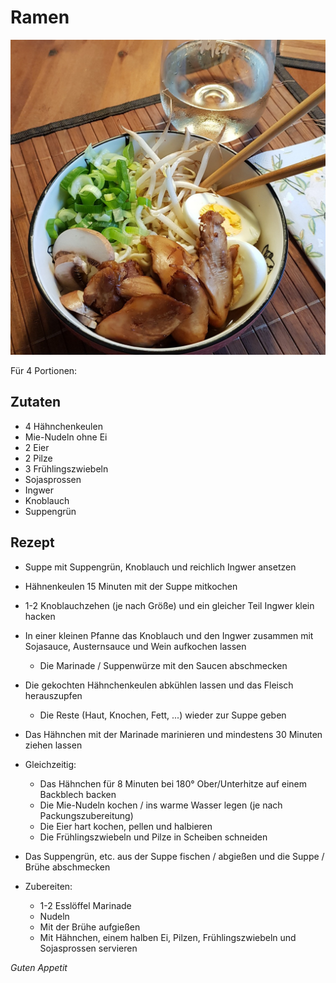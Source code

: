 # Ramen

![img](imgs/Ramen.jpg)

Für 4 Portionen:

## Zutaten
- 4 Hähnchenkeulen
- Mie-Nudeln ohne Ei
- 2 Eier
- 2 Pilze
- 3 Frühlingszwiebeln
- Sojasprossen
- Ingwer
- Knoblauch
- Suppengrün

## Rezept
- Suppe mit Suppengrün, Knoblauch und reichlich Ingwer ansetzen

- Hähnenkeulen 15 Minuten mit der Suppe mitkochen

- 1-2 Knoblauchzehen (je nach Größe) und ein gleicher Teil Ingwer klein hacken

- In einer kleinen Pfanne das Knoblauch und den Ingwer zusammen mit Sojasauce, Austernsauce und Wein aufkochen lassen
  - Die Marinade / Suppenwürze mit den Saucen abschmecken

- Die gekochten Hähnchenkeulen abkühlen lassen und das Fleisch herauszupfen
  - Die Reste (Haut, Knochen, Fett, ...) wieder zur Suppe geben

- Das Hähnchen mit der Marinade marinieren und mindestens 30 Minuten ziehen lassen

- Gleichzeitig:
  - Das Hähnchen für 8 Minuten bei 180° Ober/Unterhitze auf einem Backblech backen
  - Die Mie-Nudeln kochen / ins warme Wasser legen (je nach Packungszubereitung)
  - Die Eier hart kochen, pellen und halbieren
  - Die Frühlingszwiebeln und Pilze in Scheiben schneiden

- Das Suppengrün, etc. aus der Suppe fischen / abgießen und die Suppe / Brühe abschmecken

- Zubereiten:
  - 1-2 Esslöffel Marinade
  - Nudeln
  - Mit der Brühe aufgießen
  - Mit Hähnchen, einem halben Ei, Pilzen, Frühlingszwiebeln und Sojasprossen servieren

*Guten Appetit*
